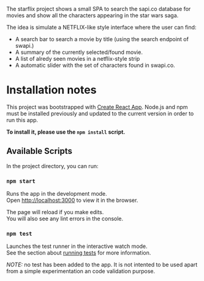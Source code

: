 The starflix project shows a small SPA to search the sapi.co database for movies and show all the characters appearing in the star wars saga.


The idea is simulate a NETFLIX-like style interface where the user can find:

* A search bar to search a movie by title (using the search endpoint of swapi.)
* A summary of the currently selected/found movie.
* A list of alredy seen movies in a netflix-style strip
* A automatic slider with the set of characters found in swapi.co.


# Installation notes

This project was bootstrapped with [Create React App](https://github.com/facebook/create-react-app). Node.js and npm must be installed previously and updated to the current version in order to run this app.

**To install it, please use the `npm install` script.**

## Available Scripts

In the project directory, you can run:

### `npm start`

Runs the app in the development mode.<br>
Open [http://localhost:3000](http://localhost:3000) to view it in the browser.

The page will reload if you make edits.<br>
You will also see any lint errors in the console.

### `npm test`

Launches the test runner in the interactive watch mode.<br>
See the section about [running tests](https://facebook.github.io/create-react-app/docs/running-tests) for more information.

*NOTE:* no test has been added to the app. It is not intented to be used apart from a simple experimentation an code validation purpose.



